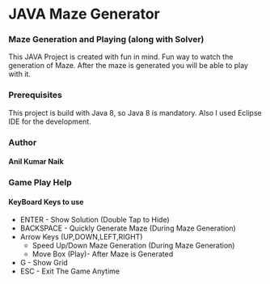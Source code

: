 # JAVA Maze Generator
### Maze Generation and Playing (along with Solver)

This JAVA Project is created with fun in mind.
Fun way to watch the generation of Maze.
After the maze is generated you will be able to play with it. 

### Prerequisites

This project is build with Java 8, so Java 8 is mandatory.
Also I used Eclipse IDE for the development.


### Author
#### Anil Kumar Naik

### Game Play Help
#### KeyBoard Keys to use
* ENTER - Show Solution (Double Tap to Hide)
* BACKSPACE - Quickly Generate Maze (During Maze Generation)
* Arrow Keys (UP,DOWN,LEFT,RIGHT)
  * Speed Up/Down Maze Generation (During Maze Generation)
  * Move Box (Play)- After Maze is Generated
* G - Show Grid
* ESC - Exit The Game Anytime